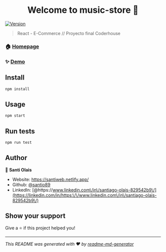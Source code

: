 <h1 align="center">Welcome to music-store 👋</h1>
<p>
  <a href="https://www.npmjs.com/package/music-store" target="_blank">
    <img alt="Version" src="https://img.shields.io/npm/v/music-store.svg">
  </a>
</p>

> React - E-Commerce // Proyecto final Coderhouse

### 🏠 [Homepage](https://github.com/santio89/music-store)

### ✨ [Demo](https://music-store-firebase.web.app/)

## Install

```sh
npm install
```

## Usage

```sh
npm start
```

## Run tests

```sh
npm run test
```

## Author

👤 **Santi Olais**

* Website: https://santiweb.netlify.app/
* Github: [@santio89](https://github.com/santio89)
* LinkedIn: [@https:\/\/www.linkedin.com\/in\/santiago-olais-829542b9\/](https://linkedin.com/in/https:\/\/www.linkedin.com\/in\/santiago-olais-829542b9\/)

## Show your support

Give a ⭐️ if this project helped you!

***
_This README was generated with ❤️ by [readme-md-generator](https://github.com/kefranabg/readme-md-generator)_